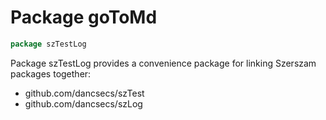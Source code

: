 <!--- goToMD::Auto:: See github.com/dancsecs/goToMD ** DO NOT MODIFY ** -->

# Package goToMd

<!--- goToMD::Bgn::doc::./package -->
```go
package szTestLog
```

Package szTestLog provides a convenience package for linking Szerszam packages
together:

- github.com/dancsecs/szTest
- github.com/dancsecs/szLog
<!--- goToMD::End::doc::./package -->
